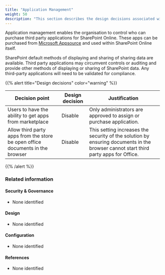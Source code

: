 ```yaml
---
title: "Application Management"
weight: 50
description: "This section describes the design decisions associated with SharePoint Application Management for system(s) built using ASD's Blueprint for Secure Cloud."
---
```


Application management enables the organisation to control who can purchase third party applications for SharePoint Online. These apps can be purchased from [Microsoft Appsource](https://appsource.microsoft.com/marketplace/apps?product=sharepoint) and used within SharePoint Online itself.

SharePoint default methods of displaying and sharing of sharing data are available. Third party applications may circumvent controls or auditing and provide other methods of displaying or sharing of SharePoint data. Any third-party applications will need to be validated for compliance.

{{% alert title="Design decisions" color="warning" %}}

| Decision point                                                                | Design decision | Justification                                                                                                                      |
|-------------------------------------------------------------------------------|-----------------|------------------------------------------------------------------------------------------------------------------------------------|
| Users to have the ability to get apps from marketplace                        | Disable         | Only administrators are approved to assign or purchase application.                                                                |
| Allow third party apps from the store be open office documents in the browser | Disable         | This setting increases the security of the solution by ensuring documents in the browser cannot start third party apps for Office. |

{{% /alert %}}

### Related information

#### Security & Governance

* None identified

#### Design

* None identified

#### Configuration

* None identified

#### References

* None identified